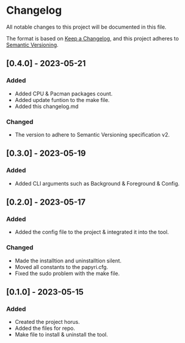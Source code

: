 # Changelog

All notable changes to this project will be documented in this file.

The format is based on [Keep a Changelog](https://keepachangelog.com/en/1.0.0/),
and this project adheres to [Semantic Versioning](https://semver.org/spec/v2.0.0.html).

<!-- ## [Unreleased] - YYYY-MM-DD -->

<!-- ### Added

- Added CLI arguments such as Background & Foreground & Config. 

### Changed

- The version to adhere to Semantic Versioning specification v2.

### Removed 

- None 
-->

## [0.4.0] - 2023-05-21

### Added

- Added CPU & Pacman packages count.
- Added update funtion to the make file.
- Added this changelog.md

### Changed

- The version to adhere to Semantic Versioning specification v2.

## [0.3.0] - 2023-05-19

### Added

- Added CLI arguments such as Background & Foreground & Config.

## [0.2.0] - 2023-05-17

### Added

- Added the config file to the project & integrated it into the tool.

### Changed

- Made the installtion and uninstalltion silent.
- Moved all constants to the papyri.cfg.
- Fixed the sudo problem with the make file. 

## [0.1.0] - 2023-05-15

### Added

- Created the project horus.
- Added the files for repo.
- Make file to install & uninstall the tool.
